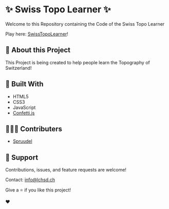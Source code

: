 # ✨ Swiss Topo Learner ✨

Welcome to this Repository containing the Code of the Swiss Topo Learner

Play here: [SwissTopoLearner](https://lchsd.ch/projects/swisstopolearner/)!

## 📙 About this Project
This Project is being created to help people learn the Topography of Switzerland!


## 🔧 Built With 

 - HTML5
 - CSS3
 - JavaScript
 - [Confetti.js](https://github.com/Agezao/confetti-js)

## 🙋🏽‍♂️ Contributers 

- [Spruudel](https://github.com/Sprudeel)

## 🤝 Support

Contributions, issues, and feature requests are welcome!

Contact: info@lchsd.ch

Give a ⭐️ if you like this project!

❤️